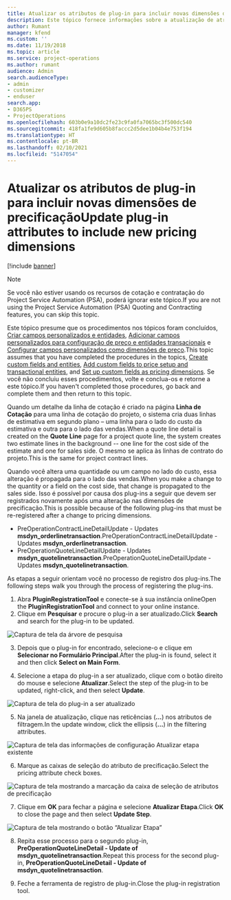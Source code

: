 ```yaml
---
title: Atualizar os atributos de plug-in para incluir novas dimensões de precificação
description: Este tópico fornece informações sobre a atualização de atributos de plug-in para dimensões de precificação.
author: Rumant
manager: kfend
ms.custom: ''
ms.date: 11/19/2018
ms.topic: article
ms.service: project-operations
ms.author: rumant
audience: Admin
search.audienceType:
- admin
- customizer
- enduser
search.app:
- D365PS
- ProjectOperations
ms.openlocfilehash: 603b0e9a10dc2fe23c9fa0fa7065bc3f500dc540
ms.sourcegitcommit: 418fa1fe9d605b8faccc2d5dee1b04b4e753f194
ms.translationtype: HT
ms.contentlocale: pt-BR
ms.lasthandoff: 02/10/2021
ms.locfileid: "5147054"
---
```

# <a name="update-plug-in-attributes-to-include-new-pricing-dimensions"></a><span data-ttu-id="16b3c-103">Atualizar os atributos de plug-in para incluir novas dimensões de precificação</span><span class="sxs-lookup"><span data-stu-id="16b3c-103">Update plug-in attributes to include new pricing dimensions</span></span>

[!include [banner](../includes/psa-now-project-operations.md)]

> [!NOTE]
> <span data-ttu-id="16b3c-104">Se você não estiver usando os recursos de cotação e contratação do Project Service Automation (PSA), poderá ignorar este tópico.</span><span class="sxs-lookup"><span data-stu-id="16b3c-104">If you are not using the Project Service Automation (PSA) Quoting and Contracting features, you can skip this topic.</span></span>

<span data-ttu-id="16b3c-105">Este tópico presume que os procedimentos nos tópicos foram concluídos, [Criar campos personalizados e entidades](create-custom-fields-entities.md), [Adicionar campos personalizados para configuração de preço e entidades transacionais](field-references.md) e [Configurar campos personalizados como dimensões de preço](set-up-pricing-dimensions.md).</span><span class="sxs-lookup"><span data-stu-id="16b3c-105">This topic assumes that you have completed the procedures in the topics, [Create custom fields and entities](create-custom-fields-entities.md), [Add custom fields to price setup and transactional entities](field-references.md), and [Set up custom fields as pricing dimensions](set-up-pricing-dimensions.md).</span></span> <span data-ttu-id="16b3c-106">Se você não concluiu esses procedimentos, volte e conclua-os e retorne a este tópico.</span><span class="sxs-lookup"><span data-stu-id="16b3c-106">If you haven't completed those procedures, go back and complete them and then return to this topic.</span></span>

<span data-ttu-id="16b3c-107">Quando um detalhe da linha de cotação é criado na página **Linha de Cotação** para uma linha de cotação do projeto, o sistema cria duas linhas de estimativa em segundo plano – uma linha para o lado do custo da estimativa e outra para o lado das vendas.</span><span class="sxs-lookup"><span data-stu-id="16b3c-107">When a quote line detail is created on the **Quote Line** page for a project quote line, the system creates two estimate lines in the background -- one line for the cost side of the estimate and one for sales side.</span></span> <span data-ttu-id="16b3c-108">O mesmo se aplica às linhas de contrato do projeto.</span><span class="sxs-lookup"><span data-stu-id="16b3c-108">This is the same  for project contract lines.</span></span>

<span data-ttu-id="16b3c-109">Quando você altera uma quantidade ou um campo no lado do custo, essa alteração é propagada para o lado das vendas.</span><span class="sxs-lookup"><span data-stu-id="16b3c-109">When you make a change to the quantity or a field on the cost side, that change is propagated to the sales side.</span></span> <span data-ttu-id="16b3c-110">Isso é possível por causa dos plug-ins a seguir que devem ser registrados novamente após uma alteração nas dimensões de precificação.</span><span class="sxs-lookup"><span data-stu-id="16b3c-110">This is possible because of the following plug-ins that must be re-registered after a change to pricing dimensions.</span></span>

- <span data-ttu-id="16b3c-111">PreOperationContractLineDetailUpdate - Updates **msdyn_orderlinetransaction**.</span><span class="sxs-lookup"><span data-stu-id="16b3c-111">PreOperationContractLineDetailUpdate - Updates **msdyn_orderlinetransaction**.</span></span>
- <span data-ttu-id="16b3c-112">PreOperationQuoteLineDetailUpdate - Updates **msdyn_quotelinetransaction**.</span><span class="sxs-lookup"><span data-stu-id="16b3c-112">PreOperationQuoteLineDetailUpdate - Updates **msdyn_quotelinetransaction**.</span></span>

<span data-ttu-id="16b3c-113">As etapas a seguir orientam você no processo de registro dos plug-ins.</span><span class="sxs-lookup"><span data-stu-id="16b3c-113">The following steps walk you through the process of registering the plug-ins.</span></span>

1. <span data-ttu-id="16b3c-114">Abra **PluginRegistrationTool** e conecte-se à sua instância online</span><span class="sxs-lookup"><span data-stu-id="16b3c-114">Open the **PluginRegistrationTool** and connect to your online instance.</span></span>
2. <span data-ttu-id="16b3c-115">Clique em **Pesquisar** e procure o plug-in a ser atualizado.</span><span class="sxs-lookup"><span data-stu-id="16b3c-115">Click **Search** and search for the plug-in to be updated.</span></span>

 ![Captura de tela da árvore de pesquisa](media/PRT-1.png)

3. <span data-ttu-id="16b3c-117">Depois que o plug-in for encontrado, selecione-o e clique em **Selecionar no Formulário Principal**.</span><span class="sxs-lookup"><span data-stu-id="16b3c-117">After the plug-in is found, select it and then click **Select on Main Form**.</span></span>

4. <span data-ttu-id="16b3c-118">Selecione a etapa do plug-in a ser atualizado, clique com o botão direito do mouse e selecione **Atualizar**.</span><span class="sxs-lookup"><span data-stu-id="16b3c-118">Select the step of the plug-in to be updated, right-click, and then select **Update**.</span></span>

 ![Captura de tela do plug-in a ser atualizado](media/PRT-2.png)
 
5. <span data-ttu-id="16b3c-120">Na janela de atualização, clique nas reticências (**...**) nos atributos de filtragem.</span><span class="sxs-lookup"><span data-stu-id="16b3c-120">In the update window, click the ellipsis (**...**) in the filtering attributes.</span></span>

 ![Captura de tela das informações de configuração Atualizar etapa existente](media/PRT-3.png)
 
6. <span data-ttu-id="16b3c-122">Marque as caixas de seleção do atributo de precificação.</span><span class="sxs-lookup"><span data-stu-id="16b3c-122">Select the pricing attribute check boxes.</span></span>

 ![Captura de tela mostrando a marcação da caixa de seleção de atributos de precificação](media/PRT-4.png)

7. <span data-ttu-id="16b3c-124">Clique em **OK** para fechar a página e selecione **Atualizar Etapa**.</span><span class="sxs-lookup"><span data-stu-id="16b3c-124">Click **OK** to close the page and then select **Update Step**.</span></span>

 ![Captura de tela mostrando o botão “Atualizar Etapa”](media/PRT-5.png)
 
8. <span data-ttu-id="16b3c-126">Repita esse processo para o segundo plug-in, **PreOperationQuoteLineDetail - Update of msdyn_quotelinetransaction**.</span><span class="sxs-lookup"><span data-stu-id="16b3c-126">Repeat this process for the second plug-in, **PreOperationQuoteLineDetail - Update of msdyn_quotelinetransaction**.</span></span>

9. <span data-ttu-id="16b3c-127">Feche a ferramenta de registro de plug-in.</span><span class="sxs-lookup"><span data-stu-id="16b3c-127">Close the plug-in registration tool.</span></span>

